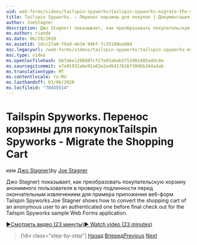 ```yaml
---
uid: web-forms/videos/tailspin-spyworks/tailspin-spyworks-migrate-the-shopping-cart
title: Tailspin Spyworks. — Перенос корзины для покупок | Документация Майкрософт
author: JoeStagner
description: Джо Stagner) показывает, как преобразовать покупательскую корзину анонимного пользователя в проверку подлинности до окончательного извлечения для примера Spyworks. Tailspin Web F...
ms.author: riande
ms.date: 06/29/2010
ms.assetid: 1dcc27a0-f9a9-4e34-94bf-7c35190ea08d
msc.legacyurl: /web-forms/videos/tailspin-spyworks/tailspin-spyworks-migrate-the-shopping-cart
msc.type: video
ms.openlocfilehash: bb7a6e1208d97cf27e05a6ab5753d02485addc8e
ms.sourcegitcommit: e7e91932a6e91a63e2e46417626f39d6b244a3ab
ms.translationtype: MT
ms.contentlocale: ru-RU
ms.lasthandoff: 03/06/2020
ms.locfileid: "78455514"
---
```

# <a name="tailspin-spyworks---migrate-the-shopping-cart"></a><span data-ttu-id="2e621-103">Tailspin Spyworks. Перенос корзины для покупок</span><span class="sxs-lookup"><span data-stu-id="2e621-103">Tailspin Spyworks - Migrate the Shopping Cart</span></span>

<span data-ttu-id="2e621-104">кем [Джо Stagner)](https://github.com/JoeStagner)</span><span class="sxs-lookup"><span data-stu-id="2e621-104">by [Joe Stagner](https://github.com/JoeStagner)</span></span>

<span data-ttu-id="2e621-105">Джо Stagner) показывает, как преобразовать покупательскую корзину анонимного пользователя в проверку подлинности перед окончательным извлечением для примера приложения веб-форм Tailspin Spyworks.</span><span class="sxs-lookup"><span data-stu-id="2e621-105">Joe Stagner shows how to convert the shopping cart of an anonymous user to an authenticated one before final check out for the Tailspin Spyworks sample Web Forms application.</span></span>

[<span data-ttu-id="2e621-106">&#9654;Смотреть видео (23 минуты)</span><span class="sxs-lookup"><span data-stu-id="2e621-106">&#9654; Watch video (23 minutes)</span></span>](https://channel9.msdn.com/Blogs/ASP-NET-Site-Videos/tailspin-spyworks-migrate-the-shopping-cart)

> [!div class="step-by-step"]
> <span data-ttu-id="2e621-107">[Назад](tailspin-spyworks-update-the-shopping-cart.md)
> [Вперед](tailspin-spyworks-final-check-out.md)</span><span class="sxs-lookup"><span data-stu-id="2e621-107">[Previous](tailspin-spyworks-update-the-shopping-cart.md)
[Next](tailspin-spyworks-final-check-out.md)</span></span>
